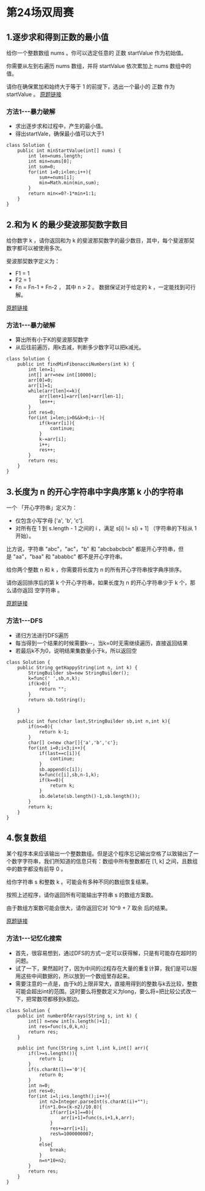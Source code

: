 # 第24场双周赛

## 1.逐步求和得到正数的最小值
给你一个整数数组 nums 。你可以选定任意的 正数 startValue 作为初始值。

你需要从左到右遍历 nums 数组，并将 startValue 依次累加上 nums 数组中的值。

请你在确保累加和始终大于等于 1 的前提下，选出一个最小的 正数 作为 startValue 。
[原题链接](https://leetcode-cn.com/problems/minimum-value-to-get-positive-step-by-step-sum/)

### 方法1---暴力破解
 - 求出逐步求和过程中，产生的最小值。
 - 得出startVale，确保最小值可以大于1
```
class Solution {
    public int minStartValue(int[] nums) {
        int len=nums.length;
        int min=nums[0];
        int sum=0;
        for(int i=0;i<len;i++){
            sum+=nums[i];
            min=Math.min(min,sum);
        }
        return min<=0?-1*min+1:1;
    }
}
```
## 2.和为 K 的最少斐波那契数字数目
给你数字 k ，请你返回和为 k 的斐波那契数字的最少数目，其中，每个斐波那契数字都可以被使用多次。

斐波那契数字定义为：
- F1 = 1
- F2 = 1
- Fn = Fn-1 + Fn-2 ， 其中 n > 2 。
数据保证对于给定的 k ，一定能找到可行解。

[原题链接](https://leetcode-cn.com/problems/find-the-minimum-number-of-fibonacci-numbers-whose-sum-is-k/)
### 方法1---暴力破解
 - 算出所有小于K的斐波那契数字
 - 从后往前遍历，用k去减，判断多少数字可以把k减光。
```
class Solution {
    public int findMinFibonacciNumbers(int k) {
        int len=1;
        int[] arr=new int[10000];
        arr[0]=0;
        arr[1]=1;
        while(arr[len]<=k){
            arr[len+1]=arr[len]+arr[len-1];
            len++;
        }
        int res=0;
        for(int i=len;i>0&&k>0;i--){
            if(k<arr[i]){
                continue;
            }
            k-=arr[i];
            i++;
            res++;
        }
        return res;
    }
}
```

## 3.长度为 n 的开心字符串中字典序第 k 小的字符串
一个 「开心字符串」定义为：

 - 仅包含小写字母 ['a', 'b', 'c'].
 - 对所有在 1 到 s.length - 1 之间的 i ，满足 s[i]  != s[i + 1] （字符串的下标从 1 开始）。

比方说，字符串 "abc"，"ac"，"b" 和 "abcbabcbcb" 都是开心字符串，但是 "aa"，"baa" 和 "ababbc" 都不是开心字符串。

给你两个整数 n 和 k ，你需要将长度为 n 的所有开心字符串按字典序排序。

请你返回排序后的第 k 个开心字符串，如果长度为 n 的开心字符串少于 k 个，那么请你返回 空字符串 。

[原题链接](https://leetcode-cn.com/problems/the-k-th-lexicographical-string-of-all-happy-strings-of-length-n/)
### 方法1---DFS
 - 递归方法进行DFS遍历
 - 每当得到一个结果的时候需要k--，当k=0时无需继续遍历，直接返回结果
 - 若最后k不为0，说明结果集数量小于k，所以返回空
```
class Solution {
    public String getHappyString(int n, int k) {
        StringBuilder sb=new StringBuilder();
        k=func(' ',sb,n,k);
        if(k>0){
            return "";
        }
        return sb.toString();
        
    }
    
    public int func(char last,StringBuilder sb,int n,int k){
        if(n<=0){
            return k-1;
        }
        char[] c=new char[]{'a','b','c'};
        for(int i=0;i<3;i++){
            if(last==c[i]){
                continue;
            }
            sb.append(c[i]);
            k=func(c[i],sb,n-1,k);
            if(k==0){
                return k;
            }
            sb.delete(sb.length()-1,sb.length());
        }
        return k;
    }
}
```
## 4.恢复数组 
某个程序本来应该输出一个整数数组。但是这个程序忘记输出空格了以致输出了一个数字字符串，我们所知道的信息只有：数组中所有整数都在 [1, k] 之间，且数组中的数字都没有前导 0 。

给你字符串 s 和整数 k 。可能会有多种不同的数组恢复结果。

按照上述程序，请你返回所有可能输出字符串 s 的数组方案数。

由于数组方案数可能会很大，请你返回它对 10^9 + 7 取余 后的结果。

[原题链接](https://leetcode-cn.com/problems/restore-the-array/)


### 方法1---记忆化搜索
 - 首先，很容易想到，通过DFS的方式一定可以获得解，只是有可能存在超时的问题。
 - 试了一下，果然超时了，因为中间的过程存在大量的重复计算，我们是可以服用这些中间数据的，所以放到一个数组里存起来。
 - 需要注意的一点是，由于k的上限非常大，直接用得到的整数与k去比较，整数可能会超出int的范围。这时要么将整数定义为long，要么将=把比较公式改一下，把常数项都移到k那边。

```
class Solution {
    public int numberOfArrays(String s, int k) {
        int[] n=new int[s.length()+1];
        int res=func(s,0,k,n);
        return res;
    }
    
    public int func(String s,int l,int k,int[] arr){
        if(l>=s.length()){
            return 1;
        }
        if(s.charAt(l)=='0'){
            return 0;
        }
        int n=0;
        int res=0;
        for(int i=l;i<s.length();i++){
            int n2=Integer.parseInt(s.charAt(i)+"");
            if(n*1.0<=(k-n2)/10.0){
                if(arr[i+1]==0){
                    arr[i+1]=func(s,i+1,k,arr);
                }
                res+=arr[i+1];
                res%=1000000007;
            }
            else{
                break;
            }
            n=n*10+n2;
        }
        return res;
    }
}
```